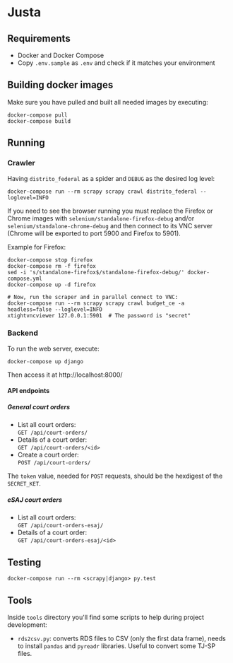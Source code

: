# Justa

## Requirements

* Docker and Docker Compose
* Copy `.env.sample` as `.env` and check if it matches your environment

## Building docker images

Make sure you have pulled and built all needed images by executing:

```console
docker-compose pull
docker-compose build
```

## Running

### Crawler

Having `distrito_federal` as a spider and `DEBUG` as the desired log level:

```console
docker-compose run --rm scrapy scrapy crawl distrito_federal --loglevel=INFO
```

If you need to see the browser running you must replace the Firefox or Chrome
images with `selenium/standalone-firefox-debug` and/or
`selenium/standalone-chrome-debug` and then connect to its VNC server (Chrome
will be exported to port 5900 and Firefox to 5901).

Example for Firefox:

```console
docker-compose stop firefox
docker-compose rm -f firefox
sed -i 's/standalone-firefox$/standalone-firefox-debug/' docker-compose.yml
docker-compose up -d firefox

# Now, run the scraper and in parallel connect to VNC:
docker-compose run --rm scrapy scrapy crawl budget_ce -a headless=false --loglevel=INFO
xtightvncviewer 127.0.0.1:5901  # The password is "secret"
```

### Backend

To run the web server, execute:

```console
docker-compose up django
```

Then access it at http://localhost:8000/


#### API endpoints

##### General court orders

* List all court orders:<br>`GET /api/court-orders/`
* Details of a court order:<br>`GET /api/court-orders/<id>`
* Create a court order:<br>`POST /api/court-orders/`

The `token` value, needed for `POST` requests, should be the hexdigest of the
`SECRET_KET`.

##### eSAJ court orders

* List all court orders:<br>`GET /api/court-orders-esaj/`
* Details of a court order:<br>`GET /api/court-orders-esaj/<id>`


## Testing

```console
docker-compose run --rm <scrapy|django> py.test
```

## Tools

Inside `tools` directory you'll find some scripts to help during project
development:

- `rds2csv.py`: converts RDS files to CSV (only the first data frame), needs to
  install `pandas` and `pyreadr` libraries. Useful to convert some TJ-SP files.
